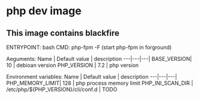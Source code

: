# php dev image

## This image contains blackfire

ENTRYPOINT: bash
CMD: php-fpm -F (start php-fpm in forground)



Aeguments:
Name | Default value | description
---|---|---|
BASE_VERSION| 10 | debioan version
PHP_VERSION | 7.2 | php version

Environment variables:
Name | Default value | description
---|---|---|
PHP_MEMORY_LIMIT| 128 | php process memory limit
PHP_INI_SCAN_DIR | /etc/php/${PHP_VERSION}/cli/conf.d | TODO
